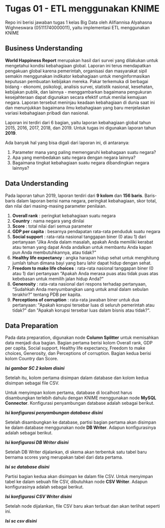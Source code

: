 # Tugas 01 - ETL menggunakan KNIME

Repo ini berisi jawaban tugas 1 kelas Big Data oleh Alifiannisa Alyahasna Wighneswara (05111740000011), yaitu implementasi ETL menggunakan KNIME

## Business Understanding
**World Happiness Report** merupakan hasil dari survei yang dilakukan untuk mengetahui kondisi kebahagiaan global. Laporan ini terus mendapatkan pengakuan global karena pemerintah, organisasi dan masyarakat sipil semakin menggunakan indikator kebahagiaan untuk menginformasikan keputusan pembuatan kebijakan mereka. Pakar terkemuka di berbagai bidang - ekonomi, psikologi, analisis survei, statistik nasional, kesehatan, kebijakan publik, dan lainnya - menggambarkan bagaimana pengukuran kesejahteraan dapat digunakan secara efektif untuk menilai kemajuan negara. Laporan tersebut meninjau keadaan kebahagiaan di dunia saat ini dan menunjukkan bagaimana ilmu kebahagiaan yang baru menjelaskan variasi kebahagiaan pribadi dan nasional.

Laporan ini terdiri dari 6 bagian, yaitu laporan kebahagiaan global tahun 2015, 2016, 2017, 2018, dan 2019. Untuk tugas ini digunakan laporan tahun **2019**.

Ada banyak hal yang bisa digali dari laporan ini, di antaranya:

 1. Parameter mana yang paling memengaruhi kebahagaan suatu negara?
 2. Apa yang membedakan satu negara dengan negara lainnya?
 3. Bagaimana tingkat kebahagiaan suatu negara dibandingkan negara lainnya?

## Data Understanding

Pada laporan tahun 2019, laporan terdiri dari **9 kolom** dan **156 baris**. Baris-baris dalam laporan berisi nama negara, peringkat kebahagiaan, skor total, dan nilai dari masing-masing parameter penilaian.

 1. **Overall rank** : peringkat kebahagiaan suatu negara
 2. **Country** : nama negara yang dinilai
 3. **Score** : total nilai dari semua parameter
 4. **GDP per capita** : besarnya pendapatan rata-rata penduduk suatu negara
 5. **Social support** : rata-rata nasional tanggapan biner (0 atau 1) dari pertanyaan “Jika Anda dalam masalah, apakah Anda memiliki kerabat atau teman yang dapat Anda andalkan untuk membantu Anda kapan pun Anda membutuhkannya, atau tidak?"
 6. **Healthy life expectancy** : angka harapan hidup sehat untuk menghitung jumlah tahun dimana bayi yang baru lahir dapat hidup dengan sehat.
 7. **Freedom to make life choices** : rata-rata nasional tanggapan biner (0 atau 1) dari pertanyaan “Apakah Anda merasa puas atau tidak puas atas kebebasan untuk memilih jalan hidup Anda?"
 8. **Generosity** : rata-rata nasional dari respons terhadap pertanyaan, “Sudahkah Anda menyumbangkan uang untuk amal dalam sebulan terakhir?” tentang PDB per kapita.
 9. **Perceptions of corruption** : rata-rata jawaban biner untuk dua pertanyaan: "Apakah korupsi tersebar luas di seluruh pemerintah atau tidak?" dan "Apakah korupsi tersebar luas dalam bisnis atau tidak?".

## Data Preparation

Pada data preparation, digunakan node **Column Splitter** untuk memisahkan data menjadi dua bagian. Bagian pertama berisi kolom Overall rank, GDP per capita, Social support, Healthy life expectancy, Freedom to make choices, Generosity, dan Perceptions of corruption. Bagian kedua berisi kolom Country dan Score.

***Isi gambar SC 2 kolom disini***

Setelah itu, kolom pertama disimpan dalam database dan kolom kedua disimpan sebagai file CSV.

Untuk menyimpan kolom pertama, database di localhost harus disambungkan terlebih dahulu dengan KNIME menggunakan node **MySQL Connector**. Konfigurasi penyambungan database adalah sebagai berikut.

***Isi konfigurasi penyambungan database disini***

Setelah disambungkan ke database, partisi bagian pertama akan disimpan ke dalam database menggunakan node **DB Writer**. Adapun konfigurasinya adalah sebagai berikut.

***Isi konfigurasi DB Writer disini***

Setelah DB Writer dijalankan, di skema akan terbentuk satu tabel baru bernama scores yang merupakan tabel dari data pertama.

***Isi sc database disini***

Partisi bagian kedua akan disimpan ke dalam file CSV. Untuk menyimpan tabel ke dalam sebuah file CSV, dibutuhkan node **CSV Writer**. Adapun konfigurasinya adalah sebagai berikut.

***Isi konfigurasi CSV Writer disini***

Setelah node dijalankan, file CSV baru akan terbuat dan akan terlihat seperti ini.

***Isi sc csv disini***


